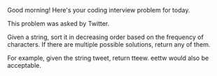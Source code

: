 Good morning! Here's your coding interview problem for today.This problem was asked by Twitter.Given a string, sort it in decreasing order based on the frequency ofcharacters. If there are multiple possible solutions, return any of them.For example, given the string tweet, return tteew. eettw would also beacceptable.
